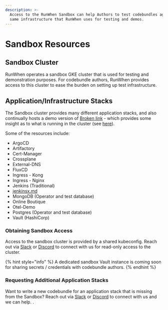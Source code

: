 ```yaml
---
description: >-
  Access to the RunWhen Sandbox can help Authors to test codebundles against the
  same infrastructure that RunWhen uses for testing and demos.
---
```


# Sandbox Resources

## Sandbox Cluster

RunWhen operates a sandbox GKE cluster that is used for testing and demonstration purposes. For codebundle authors, RunWhen provides access to this cluster to ease the burden on setting up test infrastructure.&#x20;

## Application/Infrastructure Stacks

The Sandbox cluster provides many different application stacks, and also continually hosts a demo version of [Broken link](broken-reference "mention") - which provides some insight as to what is running in the cluster (see [here](https://runwhen-local.sandbox.runwhen.com/)).&#x20;

Some of the resources include:&#x20;

* ArgoCD
* Artifactory
* Cert-Manager
* Crossplane
* External-DNS
* FluxCD
* Ingress - Kong
* Ingress - Nginx
* Jenkins (Traditional)
* [jenkinsx.md](jenkinsx.md "mention")
* MongoDB (Operator and test database)
* Online Boutique
* Otel-Demo
* Postgres (Operator and test database)
* Vault (HashiCorp)

### Obtaining Sandbox Access

Access to the sandbox cluster is provided by a shared kubeconfig. Reach out via [Slack](https://runwhen.slack.com/join/shared\_invite/zt-1l7t3tdzl-IzB8gXDsWtHkT8C5nufm2A#/shared-invite/email) or [Discord](https://discord.com/invite/Ut7Ws4rm8Q) to connect with us for read-only access to the cluster.&#x20;

{% hint style="info" %}
A dedicated sandbox Vault instance is coming soon for sharing secrets / credentials with codebundle authors.&#x20;
{% endhint %}

### Requesting Additional Application Stacks

Want to write a new codebundle for an application stack that is missing from the Sandbox? Reach out via [Slack](https://runwhen.slack.com/join/shared\_invite/zt-1l7t3tdzl-IzB8gXDsWtHkT8C5nufm2A#/shared-invite/email) or [Discord](https://discord.com/invite/Ut7Ws4rm8Q) to connect with us and we can help. .&#x20;

